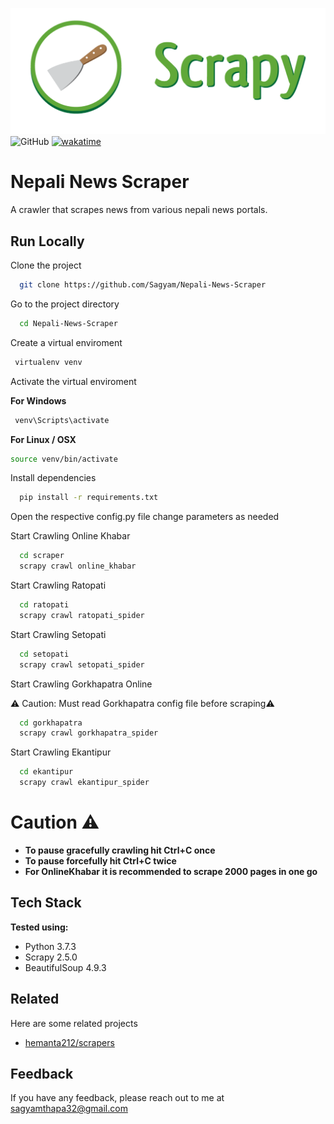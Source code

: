![Logo](https://raw.githubusercontent.com/Sagyam/Nepali-News-Scraper/master/scrapy.png)
![GitHub](https://img.shields.io/github/license/sagyam/Nepali-News-Scraper?style=for-the-badge)
[![wakatime](https://wakatime.com/badge/user/4ce09006-1b8c-491f-ace1-a70b32d5fc1c/project/0b636540-37fc-48d2-a90e-0d43d369708f.svg?style=for-the-badge)](https://wakatime.com/badge/user/4ce09006-1b8c-491f-ace1-a70b32d5fc1c/project/0b636540-37fc-48d2-a90e-0d43d369708f?style=for-the-badge)

# Nepali News Scraper

A crawler that scrapes news from various nepali news portals.

## Run Locally

Clone the project

```bash
  git clone https://github.com/Sagyam/Nepali-News-Scraper
```

Go to the project directory

```bash
  cd Nepali-News-Scraper
```

Create a virtual enviroment

```bash
 virtualenv venv
```

Activate the virtual enviroment

**For Windows**

```bash
 venv\Scripts\activate
```

**For Linux / OSX**

```bash
source venv/bin/activate
```

Install dependencies

```bash
  pip install -r requirements.txt
```

Open the respective config.py file change parameters as needed

Start Crawling Online Khabar

```bash
  cd scraper
  scrapy crawl online_khabar
```

Start Crawling Ratopati

```bash
  cd ratopati
  scrapy crawl ratopati_spider
```

Start Crawling Setopati

```bash
  cd setopati
  scrapy crawl setopati_spider
```

Start Crawling Gorkhapatra Online

⚠️ Caution: Must read Gorkhapatra config file before scraping⚠️

```bash
  cd gorkhapatra
  scrapy crawl gorkhapatra_spider
```

Start Crawling Ekantipur

```bash
  cd ekantipur
  scrapy crawl ekantipur_spider
```

# Caution ⚠️

- **To pause gracefully crawling hit Ctrl+C once**
- **To pause forcefully hit Ctrl+C twice**
- **For OnlineKhabar it is recommended to scrape 2000 pages in one go**

## Tech Stack

**Tested using:**

- Python 3.7.3
- Scrapy 2.5.0
- BeautifulSoup 4.9.3

## Related

Here are some related projects

- [hemanta212/scrapers](https://github.com/hemanta212/scrapers)

## Feedback

If you have any feedback, please reach out to me at sagyamthapa32@gmail.com

